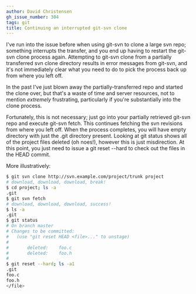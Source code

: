 ```yaml
---
author: David Christensen
gh_issue_number: 304
tags: git
title: Continuing an interrupted git-svn clone
---
```


I've run into the issue before when using git-svn to clone a large svn repo; something interrupts the transfer, and you end up having to restart the git-svn clone process again.  Attempting to git-svn clone from a partially transferred svn clone directory results in error messages from git-svn, and it's not immediately clear what you need to do to pick the process back up from where you left off.

In the past I've just blown away the partially-transferred repo and started the clone over, but that's a waste of time and server resources, not to mention *extremely* frustrating, particularly if you're substantially into the clone process.

Fortunately, this is not necessary; just go into your partially retrieved git-svn repo and execute git-svn fetch.  This continues fetching the svn revisions from where you left off.  When the process completes, you will have empty directory with just the .git directory present.  Looking at git status shows all of the project files deleted (oh noes!), however this is just misdirection.  At this point, you just need to issue a git reset --hard to check out the files in the HEAD commit.

More illustratively:

```bash
$ git svn clone http://svn.example.com/project/trunk project
# download, download, download, break!
$ cd project; ls -a
.git
$ git svn fetch
# download, download, download, success!
$ ls -a
.git
$ git status
# On branch master
# Changes to be committed:
#   (use "git reset HEAD <file>..." to unstage)
#
#       deleted:    foo.c
#       deleted:    foo.h
#
$ git reset --hard; ls -a1
.git
foo.c
foo.h
</file>
```
